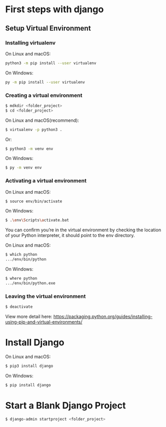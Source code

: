 # First steps with django

## Setup Virtual Environment 

### Installing virtualenv

On Linux and macOS:
```sh
python3 -m pip install --user virtualenv
```

On Windows:
```sh
py -m pip install --user virtualenv
```

### Creating a virtual environment


```sh
$ mdkdir <folder_project>
$ cd <folder_project>
```

On Linux and macOS(recommend):
```sh
$ virtualenv -p python3 .
```
Or:
```sh
$ python3 -m venv env
```

On Windows:
```sh
$ py -m venv env
```

### Activating a virtual environment

On Linux and macOS:
```sh
$ source env/bin/activate
```

On Windows:
```sh
$ .\env\Scripts\activate.bat
```
You can confirm you’re in the virtual environment by checking the location of your Python interpreter, it should point to the env directory.

On Linux and macOS:
```sh
$ which python
.../env/bin/python
```
On Windows:
```sh
$ where python
.../env/bin/python.exe
```

### Leaving the virtual environment

```sh
$ deactivate
```
View more detail here: https://packaging.python.org/guides/installing-using-pip-and-virtual-environments/

# Install Django

On Linux and macOS:
```sh
$ pip3 install django
```

On Windows:
```sh
$ pip install django
```

# Start a Blank Django Project

```sh
$ django-admin startproject <folder_project>
```
